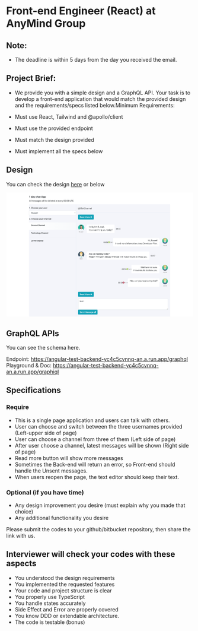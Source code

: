 # Front-end Engineer (React) at AnyMind Group

## Note:

- The deadline is within 5 days from the day you received the email.

## Project Brief:

- We provide you with a simple design and a GraphQL API. Your task is to develop a front-end application that would match the provided design and the requirements/specs listed below.Minimum Requirements:

- Must use React, Tailwind and @apollo/client

- Must use the provided endpoint

- Must match the design provided

- Must implement all the specs below

## Design

You can check the design [here](https://angular-test-backend-yc4c5cvnnq-an.a.run.app/template.html) or below

![Design](/design.png)

## GraphQL APIs

You can see the schema here.

Endpoint: https://angular-test-backend-yc4c5cvnnq-an.a.run.app/graphql
Playground & Doc: https://angular-test-backend-yc4c5cvnnq-an.a.run.app/graphiql

## Specifications

### Require

- This is a single page application and users can talk with others.
- User can choose and switch between the three usernames provided (Left-upper side of page)
- User can choose a channel from three of them (Left side of page)
- After user choose a channel, latest messages will be shown (Right side of page)
- Read more button will show more messages
- Sometimes the Back-end will return an error, so Front-end should handle the Unsent messages.
- When users reopen the page, the text editor should keep their text.

### Optional (if you have time)

- Any design improvement you desire (must explain why you made that choice)
- Any additional functionality you desire

Please submit the codes to your github/bitbucket repository, then share the link with us.

## Interviewer will check your codes with these aspects

- You understood the design requirements
- You implemented the requested features
- Your code and project structure is clear
- You properly use TypeScript
- You handle states accurately
- Side Effect and Error are properly covered
- You know DDD or extendable architecture.
- The code is testable (bonus)
